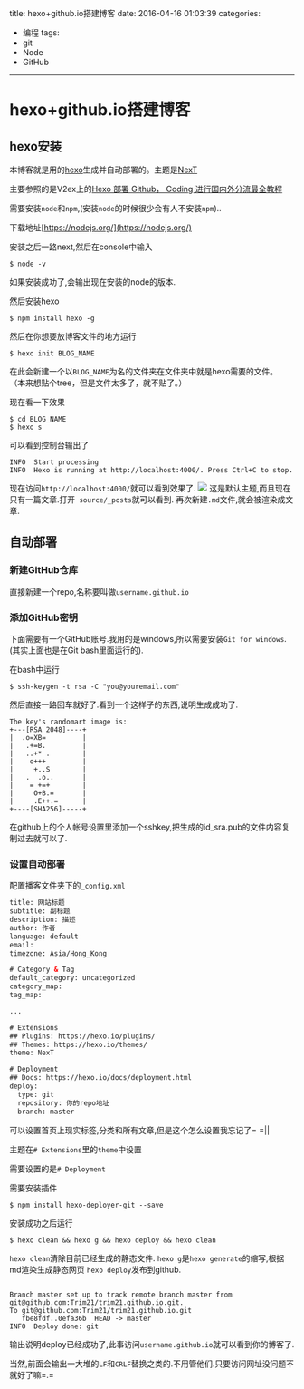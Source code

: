 title: hexo+github.io搭建博客
date: 2016-04-16 01:03:39
categories:
- 编程
tags:
- git
- Node
- GitHub
---
# hexo+github.io搭建博客

## hexo安装
本博客就是用的[hexo](https://hexo.io/zh-cn/)生成并自动部署的。主题是[NexT](https://github.com/iissnan/hexo-theme-next)

主要参照的是V2ex上的[Hexo 部署 Github， Coding 进行国内外分流最全教程](https://www.v2ex.com/t/264283)

<!-- more -->

需要安装`node`和`npm`,(安装`node`的时候很少会有人不安装`npm`)..

下载地址[https://nodejs.org/](https://nodejs.org/)

安装之后一路next,然后在console中输入
```
$ node -v
```

如果安装成功了,会输出现在安装的node的版本.

然后安装hexo

```
$ npm install hexo -g
```

然后在你想要放博客文件的地方运行

```
$ hexo init BLOG_NAME
```
在此会新建一个以`BLOG_NAME`为名的文件夹在文件夹中就是hexo需要的文件。
（本来想贴个tree，但是文件太多了，就不贴了。）

现在看一下效果

```
$ cd BLOG_NAME
$ hexo s
```

可以看到控制台输出了
```
INFO  Start processing
INFO  Hexo is running at http://localhost:4000/. Press Ctrl+C to stop.
```

现在访问`http://localhost:4000/`就可以看到效果了.
![](http://ww3.sinaimg.cn/large/bd69bf14jw1f3zjixa0x5j21fm0sbaf3.jpg)
这是默认主题,而且现在只有一篇文章.打开` source/_posts`就可以看到.
再次新建`.md`文件,就会被渲染成文章.

## 自动部署

### 新建GitHub仓库
直接新建一个repo,名称要叫做`username.github.io`


### 添加GitHub密钥
下面需要有一个GitHub账号.我用的是windows,所以需要安装`Git for windows`.(其实上面也是在Git bash里面运行的).

在bash中运行
```
$ ssh-keygen -t rsa -C "you@youremail.com"
```
然后直接一路回车就好了.看到一个这样子的东西,说明生成成功了.
```
The key's randomart image is:
+---[RSA 2048]----+
|  .o=XB=         |
|   .+=B.         |
|   ..+* .        |
|    o+++         |
|     +..S        |
|   .  .o..       |
|    = +=+        |
|     O+B.=       |
|     .E++.=      |
+----[SHA256]-----+
```

在github上的个人帐号设置里添加一个sshkey,把生成的id_sra.pub的文件内容复制过去就可以了.


### 设置自动部署

配置播客文件夹下的`_config.xml`

```xml
title: 网站标题
subtitle: 副标题
description: 描述
author: 作者
language: default
email: 
timezone: Asia/Hong_Kong

# Category & Tag
default_category: uncategorized
category_map:
tag_map:

...

# Extensions
## Plugins: https://hexo.io/plugins/
## Themes: https://hexo.io/themes/
theme: NexT

# Deployment
## Docs: https://hexo.io/docs/deployment.html
deploy:
  type: git
  repository: 你的repo地址
  branch: master

```

可以设置首页上现实标签,分类和所有文章,但是这个怎么设置我忘记了= =||

主题在`# Extensions`里的`theme`中设置

需要设置的是`# Deployment`

需要安装插件

```
$ npm install hexo-deployer-git --save
```
安装成功之后运行
```
$ hexo clean && hexo g && hexo deploy && hexo clean
```
`hexo clean`清除目前已经生成的静态文件.
`hexo g`是`hexo generate`的缩写,根据md渲染生成静态网页
`hexo deploy`发布到github.
```

Branch master set up to track remote branch master from git@github.com:Trim21/trim21.github.io.git.
To git@github.com:Trim21/trim21.github.io.git
   fbe8fdf..0efa36b  HEAD -> master
INFO  Deploy done: git

```

输出说明deploy已经成功了,此事访问`username.github.io`就可以看到你的博客了.

当然,前面会输出一大堆的`LF`和`CRLF`替换之类的.不用管他们.只要访问网址没问题不就好了嘛=.=


